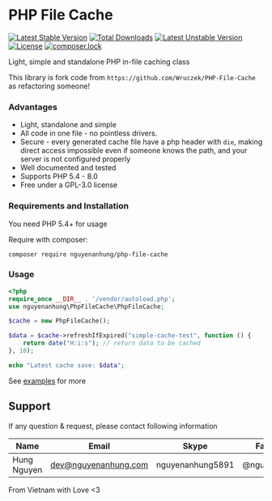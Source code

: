 # PHP File Cache

[![Latest Stable Version](http://poser.pugx.org/nguyenanhung/php-file-cache/v)](https://packagist.org/packages/nguyenanhung/php-file-cache) [![Total Downloads](http://poser.pugx.org/nguyenanhung/php-file-cache/downloads)](https://packagist.org/packages/nguyenanhung/php-file-cache) [![Latest Unstable Version](http://poser.pugx.org/nguyenanhung/php-file-cache/v/unstable)](https://packagist.org/packages/nguyenanhung/php-file-cache) [![License](http://poser.pugx.org/nguyenanhung/php-file-cache/license)](https://packagist.org/packages/nguyenanhung/php-file-cache) [![composer.lock](http://poser.pugx.org/nguyenanhung/php-file-cache/composerlock)](https://packagist.org/packages/nguyenanhung/php-file-cache)

Light, simple and standalone PHP in-file caching class

This library is fork code from `https://github.com/Wruczek/PHP-File-Cache` as refactoring someone!

### Advantages

- Light, standalone and simple
- All code in one file - no pointless drivers.
- Secure - every generated cache file have a php header with `die`, making direct access impossible even if someone knows the path, and your server is not configured properly
- Well documented and tested
- Supports PHP 5.4 - 8.0
- Free under a GPL-3.0 license

### Requirements and Installation

You need PHP 5.4+ for usage

Require with composer:

`composer require nguyenanhung/php-file-cache`

### Usage

```php
<?php
require_once __DIR__ . '/vendor/autoload.php';
use nguyenanhung\PhpFileCache\PhpFileCache;

$cache = new PhpFileCache();

$data = $cache->refreshIfExpired("simple-cache-test", function () {
    return date("H:i:s"); // return data to be cached
}, 10);

echo "Latest cache save: $data";
```

See [examples](https://github.com/nguyenanhung/PHP-File-Cache/tree/master/examples) for more

## Support

If any question & request, please contact following information

| Name        | Email                | Skype            | Facebook      |
| ----------- | -------------------- | ---------------- | ------------- |
| Hung Nguyen | dev@nguyenanhung.com | nguyenanhung5891 | @nguyenanhung |

From Vietnam with Love <3
